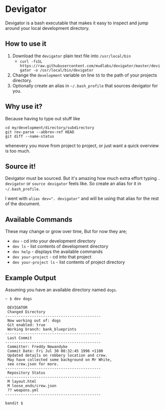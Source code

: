 # Devigator
Devigator is a bash executable that makes it easy to inspect and jump around your local development directory.

## How to use it
1. Download the `devigator` plain text file into `/usr/local/bin`
    - `curl -fsSL https://raw.githubusercontent.com/mudlabs/devigator/master/devigator -o /usr/local/bin/devigator`
2. Change the `development` variable on line `55` to the path of your projects directory.
3. Optionally create an alias in `~/.bash_profile` that sources devigator for you. 

## Why use it?
Because having to type out stuff like 
```
cd my/development/directory/subdirectory
git rev-parse --abbrev-ref HEAD
git diff --name-status
```
whenevery you move from project to project, or just want a quick overview is too much.



## Source it!
Devigator must be sourced. But it's amazing how much extra effort typing `. devigator` or `source devigator` feels like. So create an alias for it in `~/.bash_profile`.

I went with `alias dev=". devigator"` and will be using that alias for the rest of the document.


## Available Commands
These may change or grow over time, But for now they are;

* `dev` - cd into your development directory
* `dev ls` - list contents of development directory
* `dev help` - displays the available commands
* `dev your-project` - cd into that project
* `dev your-project ls` - list contents of project directory

## Example Output
Assuming you have an available directory named `dogs`.

```
~ $ dev dogs

 DEVIGATOR
 Changed Directory 
-------------------------------------------
 Now working out of: dogs 
 Git enabled: true
 Working branch: bank_blueprints
-------------------------------------------
 Last Commit                           
-------------------------------------------
 Committer: Freddy Newandyke
 Commit Date: Fri Jul 30 08:32:45 1996 +1100
 Updated details on robbery location and crew.
 May have collected some background on Mr White,
 see crew.json for more.
-------------------------------------------
 Repository Status                           
-------------------------------------------
 M layout.html
 M loose_ends/crew.json
 ?? weapons.yml
-------------------------------------------

bandit $
```



